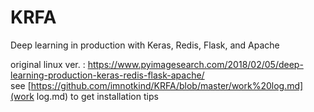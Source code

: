# KRFA
Deep learning in production with Keras, Redis, Flask, and Apache  

original linux ver. : https://www.pyimagesearch.com/2018/02/05/deep-learning-production-keras-redis-flask-apache/  
see [https://github.com/imnotkind/KRFA/blob/master/work%20log.md](work log.md) to get installation tips
